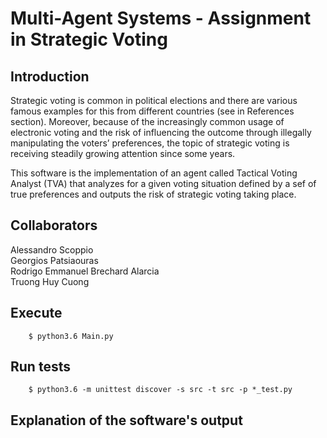 # Multi-Agent Systems - Assignment in Strategic Voting

## Introduction
Strategic voting is common in political elections and there are various famous examples for this from different countries (see in References section). Moreover, because of the increasingly common usage of electronic voting and the risk of influencing the outcome through illegally manipulating the voters’ preferences, the topic of strategic voting is receiving steadily growing attention since some years.

This software is the implementation of an agent called Tactical Voting Analyst (TVA) that analyzes for a given voting situation defined by a sef of true preferences and outputs the risk of strategic voting taking place.

## Collaborators
Alessandro Scoppio  
Georgios Patsiaouras  
Rodrigo Emmanuel Brechard Alarcia  
Truong Huy Cuong 

## Execute
        $ python3.6 Main.py
        
## Run tests
        $ python3.6 -m unittest discover -s src -t src -p *_test.py
        
## Explanation of the software's output

